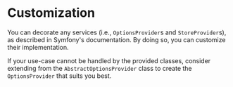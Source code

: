 # Customization
You can decorate any services (i.e., `OptionsProvider`s and `StoreProvider`s), as described in Symfony's documentation.
By doing so, you can customize their implementation.

If your use-case cannot be handled by the provided classes, consider extending from the `AbstractOptionsProvider` class
to create the `OptionsProvider` that suits you best.